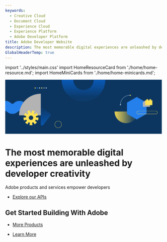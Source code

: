 ```yaml
---
keywords:
  - Creative Cloud
  - Document Cloud
  - Experience Cloud
  - Experience Platform
  - Adobe Developer Platform
title: Adobe Developer Website
description: The most memorable digital experiences are unleashed by developer creativity. Adobe products and services empower developers.
GlobalHeaderTemp: true  
---
```


import '../styles/main.css'
import HomeResourceCard from './home/home-resource.md';
import HomeMiniCards from './home/home-minicards.md';


<Hero slots="image, heading, text, buttons" variant="fullwidth" background="rgb(15, 55, 95)" />

![](./images/F_Illu_DevEcoHomepage_1440x500_2x.png)

# The most memorable digital experiences are unleashed by developer creativity

Adobe products and services empower developers

* [Explore our APIs](/apis)


<TitleBlock slots="heading" theme="lightest" className="Get-started-building"/>

## Get Started Building With Adobe

<HomeMiniCards />

<TextBlock slots="buttons" isCentered theme="lightest"  className='Use-cases-for-Adobe-Document-Services home-news-button'/>

- [More Products](/apis)


<!-- <TextBlock slots="image, heading, text" width="33%" isCentered theme="light"/>

![](./images/home-illustration1.png)

### Why build with Adobe?

Our mobile, cloud, and web technologies unlock building potential as boundless as the power of your imagination.


<TextBlock slots="image, heading, text" width="33%" isCentered theme="light"/>

![](./images/home-illustration2.png)

### Integrate with APIs

We built our reputation on our Creative, Document, and Experience Cloud products. Use our APIs as the foundation for yours.  


<TextBlock slots="image, heading, text" width="33%" isCentered theme="light"/>

![](./images/home-illustration3.png)

### Developer Console

A single hub for managing projects, assigning credentials, viewing analytics, and accessing APIs. -->


<WrapperComponent slots="content" repeat="1" theme="light" className="Use-cases-for-Adobe-Document-Services"/>

<HomeResourceCard />

<TextBlock slots="buttons" isCentered theme="light"  className='Use-cases-for-Adobe-Document-Services home-news-button'/>

- [Learn More](https://developer-stage.adobe.com/news/)
